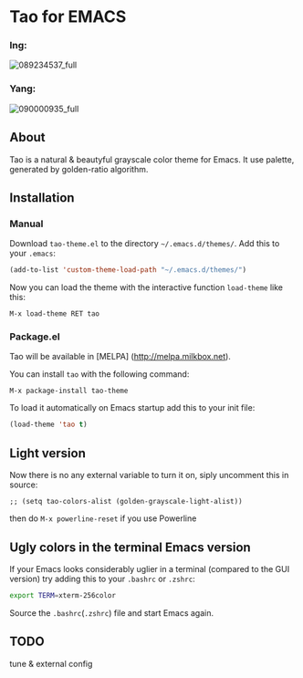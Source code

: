 # Tao for EMACS

### Ing:

![089234537_full](https://cloud.githubusercontent.com/assets/977130/6906540/2dcc228e-d738-11e4-9c01-cffb23eb808a.png)

### Yang:

![090000935_full](https://cloud.githubusercontent.com/assets/977130/6906836/e7f2da8a-d739-11e4-9564-b70b3b46cea3.png)

## About

Tao is a natural & beautyful grayscale color theme for Emacs. It use palette, generated by golden-ratio algorithm.

## Installation

### Manual

Download `tao-theme.el` to the directory `~/.emacs.d/themes/`. Add this to your
`.emacs`:

```lisp
(add-to-list 'custom-theme-load-path "~/.emacs.d/themes/")
```

Now you can load the theme with the interactive function `load-theme` like this:

`M-x load-theme RET tao`

### Package.el

Tao will be available in [MELPA] (http://melpa.milkbox.net).

You can install `tao` with the following command:

`M-x package-install tao-theme`

To load it automatically on Emacs startup add this to your init file:

```lisp
(load-theme 'tao t)
```

## Light version

Now there is no any external variable to turn it on, siply uncomment this in source:
```
;; (setq tao-colors-alist (golden-grayscale-light-alist))
```

then do `M-x powerline-reset` if you use Powerline

## Ugly colors in the terminal Emacs version

If your Emacs looks considerably uglier in a terminal (compared to the
GUI version) try adding this to your `.bashrc` or `.zshrc`:

```bash
export TERM=xterm-256color
```

Source the `.bashrc`(`.zshrc`) file and start Emacs again.

## TODO

tune & external config

